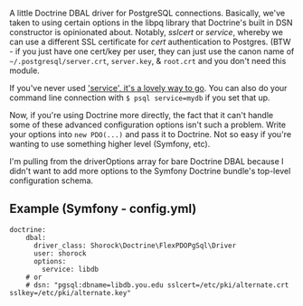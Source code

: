 A little Doctrine DBAL driver for PostgreSQL connections.  Basically, we've taken to using certain options in the libpq
library that Doctrine's built in DSN constructor is opinionated about. Notably, *sslcert* or *service*, whereby we can
 use a different SSL certificate for *cert* authentication to Postgres. (BTW - if you just have one cert/key per user, they can 
just use the canon name of `~/.postgresql/server.crt`, `server.key`, & `root.crt` and you don't need this module.

If you've never used ['service', it's a lovely way to go](https://www.postgresql.org/docs/9.6/static/libpq-pgservice.html).
You can also do your command line connection with `$ psql service=mydb` if you set that up.

Now, if you're using Doctrine more directly, the fact that it can't handle some of these advanced configuration
options isn't such a problem.  Write your options into `new PDO(...)` and pass it to Doctrine.  Not so easy if
you're wanting to use something higher level (Symfony, etc).

I'm pulling from the driverOptions array for bare Doctrine DBAL because I didn't want to add more options to the 
Symfony Doctrine bundle's top-level configuration schema.


## Example (Symfony - config.yml)
```
doctrine:
    dbal:
      driver_class: Shorock\Doctrine\FlexPDOPgSql\Driver
      user: shorock
      options:
        service: libdb
	# or
	# dsn: "pgsql:dbname=libdb.you.edu sslcert=/etc/pki/alternate.crt sslkey=/etc/pki/alternate.key"
```
